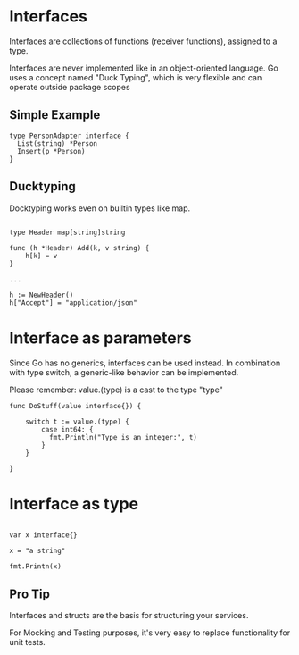 # Interfaces

Interfaces are  collections of functions (receiver functions), assigned to a type.

Interfaces are never implemented like in an object-oriented language.
Go uses a concept named "Duck Typing", which is very flexible and can operate outside package scopes


## Simple Example 

```golang
type PersonAdapter interface {
  List(string) *Person
  Insert(p *Person)
}
```

## Ducktyping

Docktyping works even on builtin types like map.

```golang

type Header map[string]string

func (h *Header) Add(k, v string) {
	h[k] = v
}

...

h := NewHeader()
h["Accept"] = "application/json"

```

# Interface as parameters

Since Go has no generics, interfaces can be used instead.
In combination with type switch, a generic-like behavior can be implemented.

Please remember: value.(type) is a cast to the type "type"

```golang
func DoStuff(value interface{}) {

    switch t := value.(type) {
        case int64: {
          fmt.Println("Type is an integer:", t)
        }
    }
    
}
```

# Interface as type

```golang

var x interface{}

x = "a string"

fmt.Printn(x)

```


## Pro Tip

Interfaces and structs are the basis for structuring your services.

For Mocking and Testing purposes, it's very easy to replace functionality for unit tests. 
